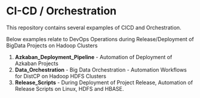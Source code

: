 # CI-CD / Orchestration

This repository contains several expamples of CICD and Orchestration.


Below examples relate to DevOps Operations during Release/Deployment of BigData Projects on Hadoop Clusters
1. **Azkaban_Deployment_Pipeline** - Automation of Deployment of Azkaban Projects
2. **Data_Orchestration** - Big Data Orchestration - Automation Workflows for DistCP on Hadoop HDFS Clusters
3. **Release_Scripts** - During Deployment of Project Release, Automation of Release Scripts on Linux, HDFS and HBASE.
